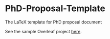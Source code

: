 # PhD-Proposal-Template
The LaTeX template for PhD proposal document

See the sample Overleaf project [here](https://www.overleaf.com/read/dcspxtfkvbzq).
